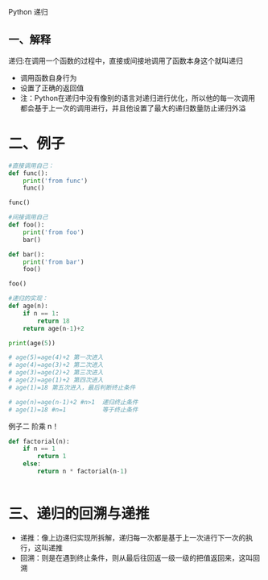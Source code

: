 Python 递归

## 一、解释
递归:在调用一个函数的过程中，直接或间接地调用了函数本身这个就叫递归

* 调用函数自身行为
* 设置了正确的返回值
* 注：Python在递归中没有像别的语言对递归进行优化，所以他的每一次调用都会基于上一次的调用进行，并且他设置了最大的递归数量防止递归外溢

# 二、例子

```python
#直接调用自己：
def func():
    print('from func')
    func()

func()
```

```python
#间接调用自己
def foo():
    print('from foo')
    bar()

def bar():
    print('from bar')
    foo()

foo()
```

```python
#递归的实现：
def age(n):
    if n == 1:
        return 18
    return age(n-1)+2

print(age(5))

# age(5)=age(4)+2 第一次进入
# age(4)=age(3)+2 第二次进入
# age(3)=age(2)+2 第三次进入
# age(2)=age(1)+2 第四次进入
# age(1)=18 第五次进入，最后判断终止条件

# age(n)=age(n-1)+2 #n>1  递归终止条件
# age(1)=18 #n=1          等于终止条件
```


例子二 阶乘 n！

```python
def factorial(n):
	if n == 1
		return 1
	else:
		return n * factorial(n-1)
		
```


# 三、递归的回溯与递推

* 递推：像上边递归实现所拆解，递归每一次都是基于上一次进行下一次的执行，这叫递推
* 回溯：则是在遇到终止条件，则从最后往回返一级一级的把值返回来，这叫回溯





